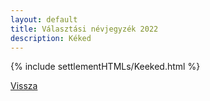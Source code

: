 ```yaml
---
layout: default
title: Választási névjegyzék 2022
description: Kéked
---
```


{% include settlementHTMLs/Keeked.html %}

[Vissza](./)